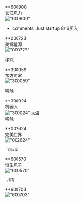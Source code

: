 

**600900  
长江电力  
!["600900"](http://www.alphadiscover.com/marketstate/cn_CSI300_stock/img/600900.SS.png)  

- comments:
      Just startup
      8/16买入
      
 **000723  
 美锦能源   
 !["000723"](http://www.alphadiscover.com/marketstate/cn_CSI300_stock/img/000723.SZ.png)
 
   移除
 
**300059  
东方财富  
!["300059"](http://www.alphadiscover.com/marketstate/cn_CSI300_stock/img/300059.SZ.png)  
  
   移除
 
 **300024  
 机器人  
 !["300024"](http://www.alphadiscover.com/marketstate/cn_CSI300_stock/img/300024.SZ.png)
    太温  
    移除  
 
 **002624  
 完美世界  
 !["002624"](http://www.alphadiscover.com/marketstate/cn_CSI300_stock/img/002624.SZ.png)   
    
     可以买  
     
 
 
 **600570  
 恒生电子  
 !["600570"](http://www.alphadiscover.com/marketstate/cn_CSI300_stock/img/600570.SS.png)  
 
     持有  
     
 
**600703  
 !["600703"](http://www.alphadiscover.com/marketstate/cn_CSI300_stock/img/600703.SS.png)  
 
 
